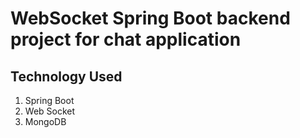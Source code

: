 # WebSocket Spring Boot backend project for chat application

## Technology Used
1. Spring Boot
2. Web Socket
3. MongoDB